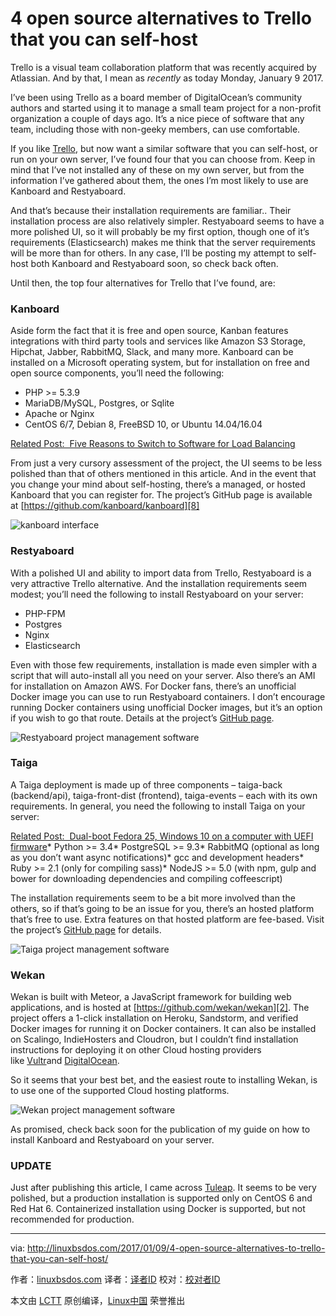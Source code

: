 4 open source alternatives to Trello that you can self-host
============================================================

Trello is a visual team collaboration platform that was recently acquired by Atlassian. And by that, I mean as _recently_ as today Monday, January 9 2017.

I’ve been using Trello as a board member of DigitalOcean’s community authors and started using it to manage a small team project for a non-profit organization a couple of days ago. It’s a nice piece of software that any team, including those with non-geeky members, can use comfortable.

If you like [Trello][6], but now want a similar software that you can self-host, or run on your own server, I’ve found four that you can choose from. Keep in mind that I’ve not installed any of these on my own server, but from the information I’ve gathered about them, the ones I’m most likely to use are Kanboard and Restyaboard.

And that’s because their installation requirements are familiar.. Their installation process are also relatively simpler. Restyaboard seems to have a more polished UI, so it will probably be my first option, though one of it’s requirements (Elasticsearch) makes me think that the server requirements will be more than for others. In any case, I’ll be posting my attempt to self-host both Kanboard and Restyaboard soon, so check back often.

Until then, the top four alternatives for Trello that I’ve found, are:

### Kanboard

Aside form the fact that it is free and open source, Kanban features integrations with third party tools and services like Amazon S3 Storage, Hipchat, Jabber, RabbitMQ, Slack, and many more. Kanboard can be installed on a Microsoft operating system, but for installation on free and open source components, you’ll need the following:

*   PHP >= 5.3.9
*   MariaDB/MySQL, Postgres, or Sqlite
*   Apache or Nginx
*   CentOS 6/7, Debian 8, FreeBSD 10, or Ubuntu 14.04/16.04

[Related Post:  Five Reasons to Switch to Software for Load Balancing][7]

From just a very cursory assessment of the project, the UI seems to be less polished than that of others mentioned in this article. And in the event that you change your mind about self-hosting, there’s a managed, or hosted Kanboard that you can register for. The project’s GitHub page is available at [https://github.com/kanboard/kanboard][8]

 ![kanboard interface](http://linuxbsdos.com/wp-content/uploads/2017/01/kanboard-700x312.png "kanboard interface") 

### Restyaboard

With a polished UI and ability to import data from Trello, Restyaboard is a very attractive Trello alternative. And the installation requirements seem modest; you’ll need the following to install Restyaboard on your server:

*   PHP-FPM
*   Postgres
*   Nginx
*   Elasticsearch

Even with those few requirements, installation is made even simpler with a script that will auto-install all you need on your server. Also there’s an AMI for installation on Amazon AWS. For Docker fans, there’s an unofficial Docker image you can use to run Restyaboard containers. I don’t encourage running Docker containers using unofficial Docker images, but it’s an option if you wish to go that route. Details at the project’s [GitHub page][9].

 ![Restyaboard project management software](http://linuxbsdos.com/wp-content/uploads/2017/01/restyaboard-646x460.png "Restyaboard project management software") 

### Taiga

A Taiga deployment is made up of three components – taiga-back (backend/api), taiga-front-dist (frontend), taiga-events – each with its own requirements. In general, you need the following to install Taiga on your server:

[Related Post:  Dual-boot Fedora 25, Windows 10 on a computer with UEFI firmware][10]*   Python >= 3.4*   PostgreSQL >= 9.3*   RabbitMQ (optional as long as you don’t want async notifications)*   gcc and development headers*   Ruby >= 2.1 (only for compiling sass)*   NodeJS >= 5.0 (with npm, gulp and bower for downloading dependencies and compiling coffeescript)

The installation requirements seem to be a bit more involved than the others, so if that’s going to be an issue for you, there’s an hosted platform that’s free to use. Extra features on that hosted platform are fee-based. Visit the project’s [GitHub page][1] for details.

 ![Taiga project management software](http://linuxbsdos.com/wp-content/uploads/2017/01/Taiga-700x440.jpg "Taiga project management software") 

### Wekan

Wekan is built with Meteor, a JavaScript framework for building web applications, and is hosted at [https://github.com/wekan/wekan][2]. The project offers a 1-click installation on Heroku, Sandstorm, and verified Docker images for running it on Docker containers. It can also be installed on Scalingo, IndieHosters and Cloudron, but I couldn’t find installation instructions for deploying it on other Cloud hosting providers like [Vultr][3]and [DigitalOcean][4].

So it seems that your best bet, and the easiest route to installing Wekan, is to use one of the supported Cloud hosting platforms.

 ![Wekan project management software](http://linuxbsdos.com/wp-content/uploads/2017/01/Wekan-700x363.jpeg "Wekan project management software") 

As promised, check back soon for the publication of my guide on how to install Kanboard and Restyaboard on your server.

### UPDATE

Just after publishing this article, I came across [Tuleap][5]. It seems to be very polished, but a production installation is supported only on CentOS 6 and Red Hat 6\. Containerized installation using Docker is supported, but not recommended for production.

--------------------------------------------------------------------------------

via: http://linuxbsdos.com/2017/01/09/4-open-source-alternatives-to-trello-that-you-can-self-host/

作者：[linuxbsdos.com][a]
译者：[译者ID](https://github.com/译者ID)
校对：[校对者ID](https://github.com/校对者ID)

本文由 [LCTT](https://github.com/LCTT/TranslateProject) 原创编译，[Linux中国](https://linux.cn/) 荣誉推出

[a]:http://linuxbsdos.com
[1]:https://github.com/taigaio/
[2]:https://github.com/wekan/wekan
[3]:http://www.vultr.com/?ref=6827794
[4]:https://www.digitalocean.com/?refcode=900fe177d075
[5]:https://www.tuleap.org/
[6]:https://trello.com/
[7]:http://linuxbsdos.com/2016/07/11/five-reasons-to-switch-to-software-for-load-balancing/
[8]:https://github.com/kanboard/kanboard
[9]:https://github.com/RestyaPlatform/board
[10]:http://linuxbsdos.com/2016/12/01/dual-boot-fedora-25-windows-10-on-a-computer-with-uefi-firmware/
